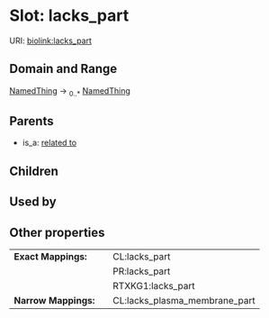
# Slot: lacks_part




URI: [biolink:lacks_part](https://w3id.org/biolink/vocab/lacks_part)


## Domain and Range

[NamedThing](NamedThing.md) ->  <sub>0..*</sub> [NamedThing](NamedThing.md)

## Parents

 *  is_a: [related to](related_to.md)

## Children


## Used by


## Other properties

|  |  |  |
| --- | --- | --- |
| **Exact Mappings:** | | CL:lacks_part |
|  | | PR:lacks_part |
|  | | RTXKG1:lacks_part |
| **Narrow Mappings:** | | CL:lacks_plasma_membrane_part |

